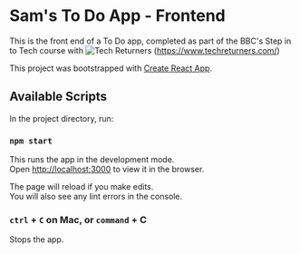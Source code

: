 # Sam's To Do App - Frontend

This is the front end of a To Do app, completed as part of the BBC's Step in to Tech course with
![Tech Returners](https://www.pro-manchester.co.uk/wp-content/uploads/2019/02/tr_logo_purple-300x164.png)
(https://www.techreturners.com/)

This project was bootstrapped with [Create React App](https://github.com/facebook/create-react-app).

## Available Scripts

In the project directory, run:

### `npm start`

This runs the app in the development mode.<br />
Open [http://localhost:3000](http://localhost:3000) to view it in the browser.

The page will reload if you make edits.<br />
You will also see any lint errors in the console.

### `ctrl` + `C` on Mac, or `command` + C

Stops the app.<br />
